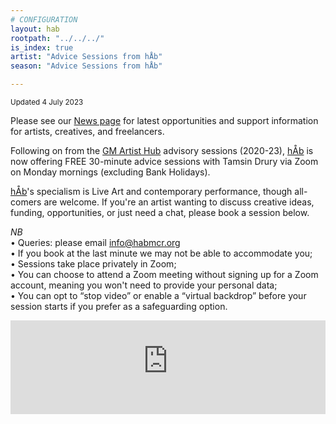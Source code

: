 ```yaml
---
# CONFIGURATION
layout: hab
rootpath: "../../../"
is_index: true
artist: "Advice Sessions from hÅb"
season: "Advice Sessions from hÅb"

---
```

<small>Updated 4 July 2023</small>        
        
Please see our [News page](/news/#artists) for latest opportunities and support information for artists, creatives, and freelancers.         
        
Following on from the <a href="https://gm-artisthub.co.uk" target="_blank">GM Artist Hub</a> advisory sessions (2020-23), [hÅb](/hab) is now offering FREE 30-minute advice sessions with Tamsin Drury via Zoom on Monday mornings (excluding Bank Holidays).         
           
[hÅb](/hab)'s specialism is Live Art and contemporary performance, though all-comers are welcome. If you're an artist wanting to discuss creative ideas, funding, opportunities, or just need a chat, please book a session below.          
        
*NB*<br>• Queries: please email <a href="mailto:info@habmcr.org">info@habmcr.org</a><br>• If you book at the last minute we may not be able to accommodate you;<br>• Sessions take place privately in Zoom;<br>• You can choose to attend a Zoom meeting without signing up for a Zoom account, meaning you won't need to provide your personal data;<br>• You can opt to “stop video” or enable a “virtual backdrop” before your session starts if you prefer as a safeguarding option.          
            
<iframe src="https://app.squarespacescheduling.com/schedule.php?owner=29641228" title="Schedule Appointment" width="100%" frameBorder="0"></iframe><script src="https://embed.acuityscheduling.com/js/embed.js" type="text/javascript"></script>
